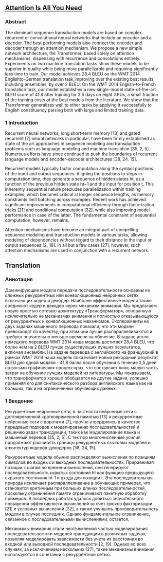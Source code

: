 ## [Attention Is All You Need](https://arxiv.org/pdf/1706.03762)

### Abstract
The dominant sequence transduction models are based on complex recurrent or convolutional neural networks that include an encoder and a decoder. The best performing models also connect the encoder and decoder through an attention mechanism. We propose a new simple network architecture, the Transformer, based solely on attention mechanisms, dispensing with recurrence and convolutions entirely. Experiments on two machine translation tasks show these models to be superior in quality while being more parallelizable and requiring significantly less time to train. Our model achieves 28.4 BLEU on the WMT 2014 Englishto-German translation task,improving over the existing best results, including ensembles, by over 2 BLEU. On the WMT 2014 English-to-French translation task, our model establishes a new single-model state-of-the-art BLEU score of 41.8 after training for 3.5 days on eight GPUs, a small fraction of the training costs of the best models from the literature. We show that the Transformer generalizes well to other tasks by applying it successfully to English constituency parsing both with large and limited training data.

### 1 Introduction
Recurrent neural networks, long short-term memory [13] and gated recurrent [7] neural networks in particular, have been firmly established as state of the art approaches in sequence modeling and transduction problems such as language modeling and machine translation [35, 2, 5]. Numerous efforts have since continued to push the boundaries of recurrent language models and encoder-decoder architectures [38, 24, 15].

Recurrent models typically factor computation along the symbol positions of the input and output sequences. Aligning the positions to steps in computation time, they generate a sequence of hidden states ht, as a function of the previous hidden state ht−1 and the input for position t. This inherently sequential nature precludes parallelization within training examples, which becomes critical at longer sequence lengths, as memory constraints limit batching across examples. Recent work has achieved significant improvements in computational efficiency through factorization tricks [21] and conditional computation [32], while also improving model performance in case of the latter. The fundamental constraint of sequential computation, however, remains.

Attention mechanisms have become an integral part of compelling sequence modeling and transduction models in various tasks, allowing modeling of dependencies without regard to their distance in the input or output sequences [2, 19]. In all but a few cases [27], however, such attention mechanisms are used in conjunction with a recurrent network.


## Translation

### Аннотация
Доминирующие модели передачи последовательности основаны на сложных рекуррентных или конволюционных нейронных сетях, включающих кодер и декодер. Наиболее эффективные модели также соединяют кодер и декодер через механизм внимания. Мы предлагаем новую простую сетевую архитектуру «Трансформатор», основанную исключительно на механизмах внимания и полностью отказывающуюся от рекуррентных и конволюционных механизмов. Эксперименты на двух задачах машинного перевода показали, что эти модели превосходят по качеству, при этом они лучше распараллеливаются и требуют значительно меньше времени на обучение. В задаче англо-немецкого перевода WMT 2014 наша модель достигает 28,4 BLEU, что более чем на 2 BLEU лучше существующих лучших результатов, включая ансамбли. На задаче перевода с английского на французский в рамках WMT 2014 наша модель показывает новый рекордный результат BLEU для одной модели - 41,8 балла после обучения в течение 3,5 дней на восьми графических процессорах, что составляет лишь малую часть затрат на обучение лучших моделей из литературы. Мы показываем, что трансформатор хорошо обобщается на другие задачи, успешно применяя его для синтаксического разбора английского языка как на больших, так и на ограниченных обучающих данных.

### 1 Введение
Рекуррентные нейронные сети, в частности нейронные сети с долговременной кратковременной памятью [13] и рекуррентные нейронные сети с воротами [7], прочно утвердились в качестве передовых подходов к моделированию последовательностей и решению задач трансдукции, таких как моделирование языка и машинный перевод [35, 2, 5]. С тех пор многочисленные усилия продолжают расширять границы рекуррентных языковых моделей и архитектур кодеров-декодеров [38, 24, 15].

Рекуррентные модели обычно распределяют вычисления по позициям символов во входных и выходных последовательностях. Приравнивая позиции к шагам во времени вычислений, они генерируют последовательность скрытых состояний ht как функцию предыдущего скрытого состояния ht-1 и входа для позиции t. Эта последовательная природа исключает распараллеливание в обучающих примерах, что становится критичным при больших длинах последовательностей, поскольку ограничения памяти ограничивают пакетную обработку примеров. В последних работах удалось добиться значительного повышения эффективности вычислений за счет трюков факторизации [21] и условных вычислений [32], а также улучшить производительность модели в случае последних. Однако фундаментальное ограничение, связанное с последовательными вычислениями, остается.

Механизмы внимания стали неотъемлемой частью моделирования последовательности и моделей трансдукции в различных задачах, позволяя моделировать зависимости без учета их расстояния во входной или выходной последовательности [2, 19]. Однако во всех случаях, за исключением нескольких [27], такие механизмы внимания используются в сочетании с рекуррентной сетью.